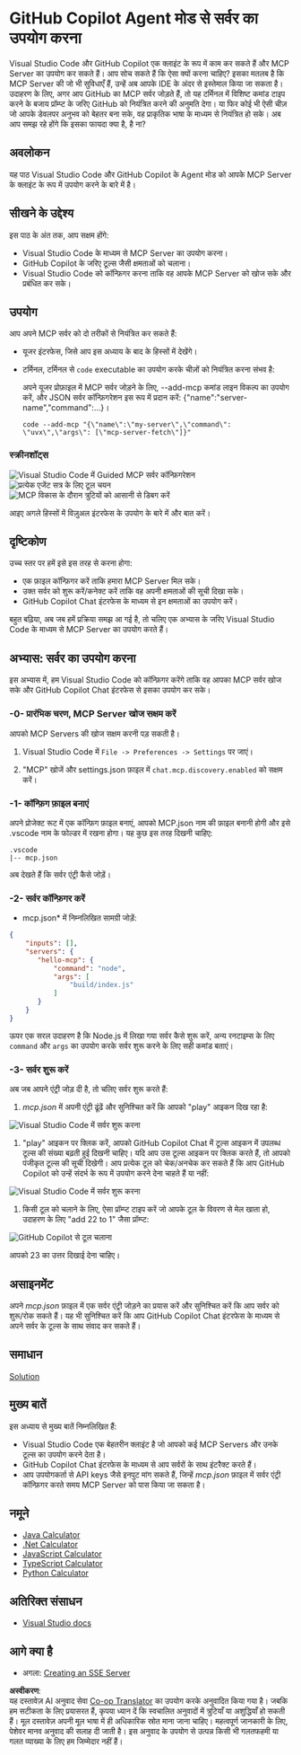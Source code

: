 <!--
CO_OP_TRANSLATOR_METADATA:
{
  "original_hash": "8ea28e5e566edd5969337fd0b191ba3f",
  "translation_date": "2025-07-16T22:52:13+00:00",
  "source_file": "03-GettingStarted/04-vscode/README.md",
  "language_code": "hi"
}
-->
# GitHub Copilot Agent मोड से सर्वर का उपयोग करना

Visual Studio Code और GitHub Copilot एक क्लाइंट के रूप में काम कर सकते हैं और MCP Server का उपयोग कर सकते हैं। आप सोच सकते हैं कि ऐसा क्यों करना चाहिए? इसका मतलब है कि MCP Server की जो भी सुविधाएँ हैं, उन्हें अब आपके IDE के अंदर से इस्तेमाल किया जा सकता है। उदाहरण के लिए, अगर आप GitHub का MCP सर्वर जोड़ते हैं, तो यह टर्मिनल में विशिष्ट कमांड टाइप करने के बजाय प्रॉम्प्ट के जरिए GitHub को नियंत्रित करने की अनुमति देगा। या फिर कोई भी ऐसी चीज़ जो आपके डेवलपर अनुभव को बेहतर बना सके, वह प्राकृतिक भाषा के माध्यम से नियंत्रित हो सके। अब आप समझ रहे होंगे कि इसका फायदा क्या है, है ना?

## अवलोकन

यह पाठ Visual Studio Code और GitHub Copilot के Agent मोड को आपके MCP Server के क्लाइंट के रूप में उपयोग करने के बारे में है।

## सीखने के उद्देश्य

इस पाठ के अंत तक, आप सक्षम होंगे:

- Visual Studio Code के माध्यम से MCP Server का उपयोग करना।
- GitHub Copilot के जरिए टूल्स जैसी क्षमताओं को चलाना।
- Visual Studio Code को कॉन्फ़िगर करना ताकि वह आपके MCP Server को खोज सके और प्रबंधित कर सके।

## उपयोग

आप अपने MCP सर्वर को दो तरीकों से नियंत्रित कर सकते हैं:

- यूजर इंटरफेस, जिसे आप इस अध्याय के बाद के हिस्सों में देखेंगे।
- टर्मिनल, टर्मिनल से `code` executable का उपयोग करके चीज़ों को नियंत्रित करना संभव है:

  अपने यूजर प्रोफ़ाइल में MCP सर्वर जोड़ने के लिए, --add-mcp कमांड लाइन विकल्प का उपयोग करें, और JSON सर्वर कॉन्फ़िगरेशन इस रूप में प्रदान करें: {\"name\":\"server-name\",\"command\":...}।

  ```
  code --add-mcp "{\"name\":\"my-server\",\"command\": \"uvx\",\"args\": [\"mcp-server-fetch\"]}"
  ```

### स्क्रीनशॉट्स

![Visual Studio Code में Guided MCP सर्वर कॉन्फ़िगरेशन](../../../../translated_images/chat-mode-agent.729a22473f822216dd1e723aaee1f7d4a2ede571ee0948037a2d9357a63b9d0b.hi.png)  
![प्रत्येक एजेंट सत्र के लिए टूल चयन](../../../../translated_images/agent-mode-select-tools.522c7ba5df0848f8f0d1e439c2e96159431bc620cb39ccf3f5dc611412fd0006.hi.png)  
![MCP विकास के दौरान त्रुटियों को आसानी से डिबग करें](../../../../translated_images/mcp-list-servers.fce89eefe3f30032bed8952e110ab9d82fadf043fcfa071f7d40cf93fb1ea9e9.hi.png)

आइए अगले हिस्सों में विज़ुअल इंटरफेस के उपयोग के बारे में और बात करें।

## दृष्टिकोण

उच्च स्तर पर हमें इसे इस तरह से करना होगा:

- एक फ़ाइल कॉन्फ़िगर करें ताकि हमारा MCP Server मिल सके।
- उक्त सर्वर को शुरू करें/कनेक्ट करें ताकि वह अपनी क्षमताओं की सूची दिखा सके।
- GitHub Copilot Chat इंटरफेस के माध्यम से इन क्षमताओं का उपयोग करें।

बहुत बढ़िया, अब जब हमें प्रक्रिया समझ आ गई है, तो चलिए एक अभ्यास के जरिए Visual Studio Code के माध्यम से MCP Server का उपयोग करते हैं।

## अभ्यास: सर्वर का उपयोग करना

इस अभ्यास में, हम Visual Studio Code को कॉन्फ़िगर करेंगे ताकि वह आपका MCP सर्वर खोज सके और GitHub Copilot Chat इंटरफेस से इसका उपयोग कर सके।

### -0- प्रारंभिक चरण, MCP Server खोज सक्षम करें

आपको MCP Servers की खोज सक्षम करनी पड़ सकती है।

1. Visual Studio Code में `File -> Preferences -> Settings` पर जाएं।

1. "MCP" खोजें और settings.json फ़ाइल में `chat.mcp.discovery.enabled` को सक्षम करें।

### -1- कॉन्फ़िग फ़ाइल बनाएं

अपने प्रोजेक्ट रूट में एक कॉन्फ़िग फ़ाइल बनाएं, आपको MCP.json नाम की फ़ाइल बनानी होगी और इसे .vscode नाम के फोल्डर में रखना होगा। यह कुछ इस तरह दिखनी चाहिए:

```text
.vscode
|-- mcp.json
```

अब देखते हैं कि सर्वर एंट्री कैसे जोड़ें।

### -2- सर्वर कॉन्फ़िगर करें

* mcp.json* में निम्नलिखित सामग्री जोड़ें:

```json
{
    "inputs": [],
    "servers": {
       "hello-mcp": {
           "command": "node",
           "args": [
               "build/index.js"
           ]
       }
    }
}
```

ऊपर एक सरल उदाहरण है कि Node.js में लिखा गया सर्वर कैसे शुरू करें, अन्य रनटाइम्स के लिए `command` और `args` का उपयोग करके सर्वर शुरू करने के लिए सही कमांड बताएं।

### -3- सर्वर शुरू करें

अब जब आपने एंट्री जोड़ दी है, तो चलिए सर्वर शुरू करते हैं:

1. *mcp.json* में अपनी एंट्री ढूंढें और सुनिश्चित करें कि आपको "play" आइकन दिख रहा है:

  ![Visual Studio Code में सर्वर शुरू करना](../../../../translated_images/vscode-start-server.8e3c986612e3555de47e5b1e37b2f3020457eeb6a206568570fd74a17e3796ad.hi.png)  

1. "play" आइकन पर क्लिक करें, आपको GitHub Copilot Chat में टूल्स आइकन में उपलब्ध टूल्स की संख्या बढ़ती हुई दिखनी चाहिए। यदि आप उस टूल्स आइकन पर क्लिक करते हैं, तो आपको पंजीकृत टूल्स की सूची दिखेगी। आप प्रत्येक टूल को चेक/अनचेक कर सकते हैं कि आप GitHub Copilot को उन्हें संदर्भ के रूप में उपयोग करने देना चाहते हैं या नहीं:

  ![Visual Studio Code में सर्वर शुरू करना](../../../../translated_images/vscode-tool.0b3bbea2fb7d8c26ddf573cad15ef654e55302a323267d8ee6bd742fe7df7fed.hi.png)

1. किसी टूल को चलाने के लिए, ऐसा प्रॉम्प्ट टाइप करें जो आपके टूल के विवरण से मेल खाता हो, उदाहरण के लिए "add 22 to 1" जैसा प्रॉम्प्ट:

  ![GitHub Copilot से टूल चलाना](../../../../translated_images/vscode-agent.d5a0e0b897331060518fe3f13907677ef52b879db98c64d68a38338608f3751e.hi.png)

  आपको 23 का उत्तर दिखाई देना चाहिए।

## असाइनमेंट

अपने *mcp.json* फ़ाइल में एक सर्वर एंट्री जोड़ने का प्रयास करें और सुनिश्चित करें कि आप सर्वर को शुरू/रोक सकते हैं। यह भी सुनिश्चित करें कि आप GitHub Copilot Chat इंटरफेस के माध्यम से अपने सर्वर के टूल्स के साथ संवाद कर सकते हैं।

## समाधान

[Solution](./solution/README.md)

## मुख्य बातें

इस अध्याय से मुख्य बातें निम्नलिखित हैं:

- Visual Studio Code एक बेहतरीन क्लाइंट है जो आपको कई MCP Servers और उनके टूल्स का उपयोग करने देता है।
- GitHub Copilot Chat इंटरफेस के माध्यम से आप सर्वरों के साथ इंटरैक्ट करते हैं।
- आप उपयोगकर्ता से API keys जैसे इनपुट मांग सकते हैं, जिन्हें *mcp.json* फ़ाइल में सर्वर एंट्री कॉन्फ़िगर करते समय MCP Server को पास किया जा सकता है।

## नमूने

- [Java Calculator](../samples/java/calculator/README.md)  
- [.Net Calculator](../../../../03-GettingStarted/samples/csharp)  
- [JavaScript Calculator](../samples/javascript/README.md)  
- [TypeScript Calculator](../../../../03-GettingStarted/samples/typescript)  
- [Python Calculator](../../../../03-GettingStarted/samples/python)

## अतिरिक्त संसाधन

- [Visual Studio docs](https://code.visualstudio.com/docs/copilot/chat/mcp-servers)

## आगे क्या है

- अगला: [Creating an SSE Server](../05-sse-server/README.md)

**अस्वीकरण**:  
यह दस्तावेज़ AI अनुवाद सेवा [Co-op Translator](https://github.com/Azure/co-op-translator) का उपयोग करके अनुवादित किया गया है। जबकि हम सटीकता के लिए प्रयासरत हैं, कृपया ध्यान दें कि स्वचालित अनुवादों में त्रुटियाँ या अशुद्धियाँ हो सकती हैं। मूल दस्तावेज़ अपनी मूल भाषा में ही अधिकारिक स्रोत माना जाना चाहिए। महत्वपूर्ण जानकारी के लिए, पेशेवर मानव अनुवाद की सलाह दी जाती है। इस अनुवाद के उपयोग से उत्पन्न किसी भी गलतफहमी या गलत व्याख्या के लिए हम जिम्मेदार नहीं हैं।